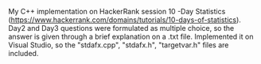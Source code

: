 My C++ implementation on HackerRank session 10 -Day Statistics (https://www.hackerrank.com/domains/tutorials/10-days-of-statistics). Day2 and Day3 questions were formulated as multiple choice, so the answer is given through a brief explanation on a .txt file. Implemented it on Visual Studio, so the "stdafx.cpp", "stdafx.h",
"targetvar.h" files are included.
